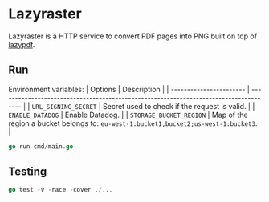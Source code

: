 # Lazyraster
Lazyraster is a HTTP service to convert PDF pages into PNG built on top of <a href="https://github.com/nitro/lazypdf">lazypdf</a>.

## Run
Environment variables:
| Options | Description |
| ----------------------- | ------------------------------------------------------------------------------------- |
| `URL_SIGNING_SECRET` | Secret used to check if the request is valid. |
| `ENABLE_DATADOG` | Enable Datadog. |
| `STORAGE_BUCKET_REGION` | Map of the region a bucket belongs to: `eu-west-1:bucket1,bucket2;us-west-1:bucket3`. |

```go
go run cmd/main.go
```

## Testing
```go
go test -v -race -cover ./...
```
